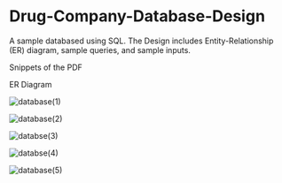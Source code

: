 # Drug-Company-Database-Design
A sample databased using SQL. The Design includes Entity-Relationship (ER) diagram, sample queries, and sample inputs.

Snippets of the PDF 

ER Diagram 

![database(1)](https://user-images.githubusercontent.com/38510468/59981651-aa4b5f00-95bb-11e9-831f-d886001c6169.png)

![database(2)](https://user-images.githubusercontent.com/38510468/59981711-90f6e280-95bc-11e9-9ea9-9a007c71a03e.png)

![databse(3)](https://user-images.githubusercontent.com/38510468/59981720-9e13d180-95bc-11e9-8e9e-3c72e2227f59.png)

![databse(4)](https://user-images.githubusercontent.com/38510468/59981751-09f63a00-95bd-11e9-9e61-0eda95c09801.png)

![database(5)](https://user-images.githubusercontent.com/38510468/59981763-1a0e1980-95bd-11e9-8bce-481a31994a58.png)

